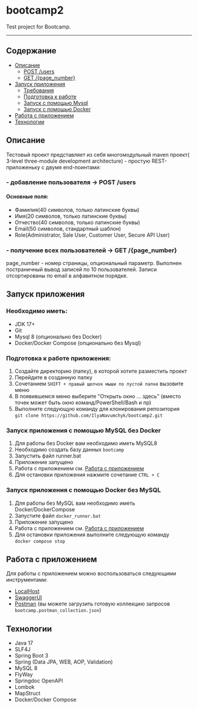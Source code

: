 # bootcamp2
Test project for Bootcamp.
***

## Содержание
- [Описание](#описание)
  + [POST /users](#--добавление-пользователя---post-users)
  + [GET /{page_number}](#--получение-всех-пользователей---get-pagenumber)
- [Запуск приложения](#запуск-приложения)
    + [Требования](#необходимо-иметь)
    + [Подготовка к работе](#подготовка-к-работе-приложения)
    + [Запуск с помощью Mysql](#запуск-приложения-c-помощью-mysql-без-docker)
    + [Запуск с помощью Docker](#запуск-приложения-c-помощью-docker-без-mysql)
- [Работа с приложением](#работа-с-приложением)
- [Технологии](#технологии)

## Описание

Тестовый проект представляет из себя многомодульный maven проект(
3-level three-module development architecture) -
простую REST-приложеньку с двумя end-поинтами:

### - добавление пользователя -> POST /users

#### Основные поля:

+ Фамилия(40 символов, только латинские буквы)
+ Имя(20 символов, только латинские буквы)
+ Отчество(40 символов, только латинские буквы)
+ Email(50 символов, стандартный шаблон)
+ Role(Administrator, Sale User, Customer User, Secure API User)

### - получение всех пользователей -> GET /{page_number}

page_number - номер страницы, опциональный параметр.
Выполнен постраничный вывод записей по 10 пользователей.
Записи отсортированы по email в алфавитном порядке.

## Запуск приложения

### Необходимо иметь:
- JDK 17+
- Git
- Mysql 8 (опционально без Docker)
- Docker/Docker Compose (опционально без Mysql)

### Подготовка к работе приложения:
1. Создайте директорию (папку), в которой хотите разместить проект
2. Перейдите в созданную папку
3. Сочетанием `SHIFT + правый щелчок мыши по пустой папке` вызовите меню
4. В появившемся меню выберите "Открыть окно ... здесь" 
(вместо точек может быть окно команд/PowerShell/Bash и пр)
5. Выполните следующую команду для клонирования репозитория <br>
`git clone https://github.com/IlyaNavumchyk/bootcamp2.git`

### Запуск приложения c помощью MySQL без Docker
1. Для работы без Docker вам необходимо иметь MySQL8
2. Необходимо создать базу данных `bootcamp`
3. Запустить файл runner.bat
4. Приложение запущено
5. Работа с приложением см. [Работа с приложением](#работа-с-приложением)
6. Для остановки приложения нажмите сочетание `CTRL + C`

### Запуск приложения c помощью Docker без MySQL
1. Для работы без MySQL вам необходимо иметь Docker/DockerCompose
2. Запустите файл `docker_runner.bat`
3. Приложение запущено
4. Работа с приложением см. [Работа с приложением](#работа-с-приложением)
5. Для остановки приложения выполните следующую команду <br>
`docker compose stop`

## Работа с приложением
 Для работы с приложением можно воспользоваться следующими инструментами:
+ [LocalHost](http://localhost:8080/)
+ [SwaggerUI](http://localhost:8080/swagger-ui/index.html)
+ [Postman](bootcamp.postman_collection.json) 
(вы можете загрузить готовую коллекцию запросов `bootcamp.postman_collection.json`)

## Технологии
- Java 17
- SLF4J
- Spring Boot 3
- Spring (Data JPA, WEB, AOP, Validation)
- MySQL 8
- FlyWay
- Springdoc OpenAPI
- Lombok
- MapStruct
- Docker/Docker Compose

